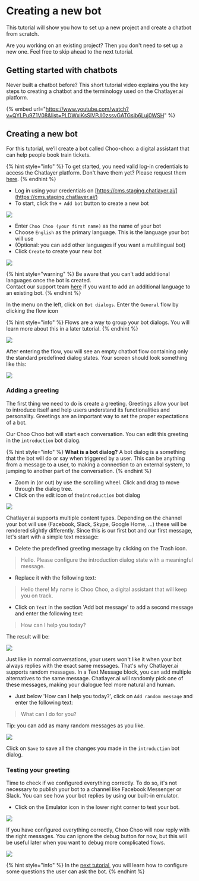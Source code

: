 # Creating a new bot

This tutorial will show you how to set up a new project and create a chatbot from scratch.

Are you working on an existing project? Then you don't need to set up a new one. Feel free to skip ahead to the next tutorial.

## Getting started with chatbots

Never built a chatbot before? This short tutorial video explains you the key steps to creating a chatbot and the terminology used on the Chatlayer.ai platform. 

{% embed url="https://www.youtube.com/watch?v=QYLPu9Z1V08&list=PLDWxiKsSIVPJl0zssvGATGsib6Luj0WSH" %}

## Creating a new bot

For this tutorial, we’ll create a bot called Choo-choo: a digital assistant that can help people book train tickets. 

{% hint style="info" %}
To get started, you need valid log-in credentials to access the Chatlayer platform. Don't have them yet? Please request them [here](https://www.chatlayer.ai/contact).
{% endhint %}

* Log in using your credentials on [https://cms.staging.chatlayer.ai/](https://cms.staging.chatlayer.ai/)
* To start, click the `+ Add bot` button to create a new bot

![](../.gitbook/assets/image%20%28196%29.png)

* Enter `Choo Choo (your first name)` as the name of your bot
* Choose `English` as the primary language. This is the language your bot will use
* \(Optional: you can add other languages if you want a multilingual bot\)
* Click `Create` to create your new bot

![](../.gitbook/assets/createbot.png)

{% hint style="warning" %}
Be aware that you can't add additional languages once the bot is created.   
Contact our support team [here](https://chatlayer.zendesk.com/hc/en-us) if you want to add an additional language to an existing bot.
{% endhint %}

In the menu on the left, click on `Bot dialogs`. Enter the `General` flow by clicking the flow icon 

{% hint style="info" %}
Flows are a way to group your bot dialogs. You will learn more about this in a later tutorial.
{% endhint %}

![](../.gitbook/assets/image%20%28186%29.png)

After entering the flow, you will see an empty chatbot flow containing only the standard predefined dialog states. Your screen should look something like this:

![](../.gitbook/assets/image%20%28246%29.png)

### Adding a greeting

The first thing we need to do is create a greeting. Greetings allow your bot to introduce itself and help users understand its functionalities and personality. Greetings are an important way to set the proper expectations of a bot.

Our Choo Choo bot will start each conversation. You can edit this greeting in the `introduction` bot dialog.

{% hint style="info" %}
**What is a bot dialog?** A bot dialog is a something that the bot will do or say when triggered by a user. This can be anything from a message to a user, to making a connection to an external system, to jumping to another part of the conversation.
{% endhint %}

* Zoom in \(or out\) by use the scrolling wheel. Click and drag to move through the dialog tree.
* Click on the edit icon of the`introduction` bot dialog

![](../.gitbook/assets/image%20%28143%29.png)

Chatlayer.ai supports multiple content types. Depending on the channel your bot will use \(Facebook, Slack, Skype, Google Home, ...\) these will be rendered slightly differently. Since this is our first bot and our first message, let's start with a simple text message:

* Delete the predefined greeting message by clicking on the Trash icon.

> Hello. Please configure the introduction dialog state with a meaningful message.

* Replace it with the following text:

> Hello there! My name is Choo Choo, a digital assistant that will keep you on track.

* Click on `Text`  in the section 'Add bot message' to add a second message and enter the following text:

> How can I help you today?

The result will be:

![](../.gitbook/assets/bot-message.png)

Just like in normal conversations, your users won't like it when your bot always replies with the exact same messages. That's why Chatlayer.ai supports random messages. In a Text Message block, you can add multiple alternatives to the same message. Chatlayer.ai will randomly pick one of these messages, making your dialogue feel more natural and human.

* Just below 'How can I help you today?', click on  `Add random message` and enter the following text:

> What can I do for you?

Tip: you can add as many random messages as you like. 

![](../.gitbook/assets/image%20%2891%29.png)

Click on `Save` to save all the changes you made in the `introduction` bot dialog.

### Testing your greeting

Time to check if we configured everything correctly. To do so, it's not necessary to publish your bot to a channel like Facebook Messenger or Slack. You can see how your bot replies by using our built-in emulator.

* Click on the Emulator icon in the lower right corner to test your bot.

![](../.gitbook/assets/image%20%2876%29.png)

If you have configured everything correctly, Choo Choo will now reply with the right messages. You can ignore the debug button for now, but this will be useful later when you want to debug more complicated flows.

![](../.gitbook/assets/image%20%28228%29.png)

{% hint style="info" %}
In the [next tutorial](tutorial-adding-content.md), you will learn how to configure some questions the user can ask the bot.
{% endhint %}

